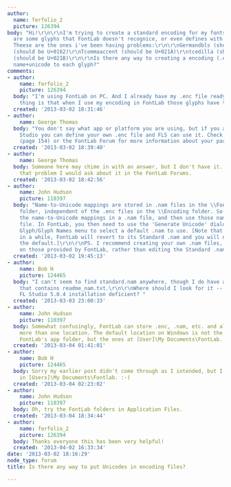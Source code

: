 ```yaml
---
author:
  name: ferfolio_2
  picture: 126394
body: "Hi!\r\n\r\nI'm trying to create a standard encoding for my fonts, but there
  are some glyphs that FontLab doesn't recognice, or even defines with incorrect unicode.
  Theese are the ones i've been having problems:\r\n\r\nGermandbls (should be U+1E9E)\r\nTcedilla
  (should be U+0162)\r\nTcommaaccent (should be U+021A)\r\ntcedilla (should be U+0163)\r\ntcommaaccent
  (should be U+021B)\r\n\r\nIs there any way to creating a encoding (.enc) that gives
  name+unicode to each glyph?"
comments:
- author:
    name: ferfolio_2
    picture: 126394
  body: "I'm using FontLab on PC. And I already have my .enc file ready to use.\r\nThe
    thing is that when I use my encoding in FontLab those glyphs have the wrong Unicode."
  created: '2013-03-02 18:31:46'
- author:
    name: George Thomas
  body: "You don't say what app or platform you are using, but if you are using FL
    Studio you can define your own .enc file and FLS can use it. Check the manual
    (page 154) or the FontLab Forum for more information about your particular platform.\r\n"
  created: '2013-03-02 18:39:40'
- author:
    name: George Thomas
  body: Someone here may chime in with an answer, but I don't have it. If I encountered
    that problem I would ask about it in the FontLab Forums.
  created: '2013-03-02 18:42:56'
- author:
    name: John Hudson
    picture: 110397
  body: "Name-to-Unicode mappings are stored in .nam files in the \\FontLab\\Shared\\Mapping
    folder, independent of the .enc files in the \\Encoding folder. So you set up
    the name-to-Unicode mappings in a .nam file, and then use those names in a .enc
    file. In FontLab, you then need to use the 'Generate Unicode' dialogue in the
    Glyph/Glyph Names menu to select a default .nam to use. [Note that every once
    in a while, FontLab will revert to its Standard .nam and you will need to reset
    the default.]\r\n\r\nPS. I recommend creating your own .nam files, even if based
    on those provided by FontLab, rather than editing the Standard .nam."
  created: '2013-03-02 19:45:13'
- author:
    name: Bob H
    picture: 124465
  body: "I can't seem to find standard.nam anywhere, though I do have a folder <mydocuments>\\Fontlab\\Shared\\Mapping
    that contains readme_nam.txt.\r\n\r\nWhere should I look for it -- or is my [Windows]
    FL Studio 5.0.4 installation deficient? "
  created: '2013-03-03 23:00:33'
- author:
    name: John Hudson
    picture: 110397
  body: Somewhat confusingly, FontLab can store .enc, .nam, etc. and also macros in
    more than one location. The default location on Windows is not the folders in
    FontLab's app folder, but the ones at [User]\My Documents\FontLab. Check there.
  created: '2013-03-04 01:41:01'
- author:
    name: Bob H
    picture: 124465
  body: Sorry my earlier post didn't come through as I intended, but I was looking
    in [Users]\My Documents\Fontlab. :-(
  created: '2013-03-04 02:23:02'
- author:
    name: John Hudson
    picture: 110397
  body: Oh, try the FontLab folders in Application Files.
  created: '2013-03-04 18:34:44'
- author:
    name: ferfolio_2
    picture: 126394
  body: Thanks everyone this has been very helpful!
  created: '2013-04-02 16:33:34'
date: '2013-03-02 18:16:29'
node_type: forum
title: Is there any way to put Unicodes in encoding files?

---
```


